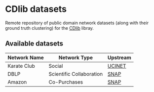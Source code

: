 # CDlib datasets

Remote repository of public domain network datasets (along with their ground truth clustering) for the [CDlib](https://github.com/GiulioRossetti/cdlib) libray.

## Available datasets

Network Name | Network Type | Upstream 
------------ | ------------- | -------------
Karate Club | Social | [UCINET](http://vlado.fmf.uni-lj.si/pub/networks/data/Ucinet/UciData.htm)
DBLP | Scientific Collaboration | [SNAP](https://snap.stanford.edu/data/com-DBLP.html)
Amazon | Co-Purchases |  [SNAP](https://snap.stanford.edu/data/com-Amazon.html)
